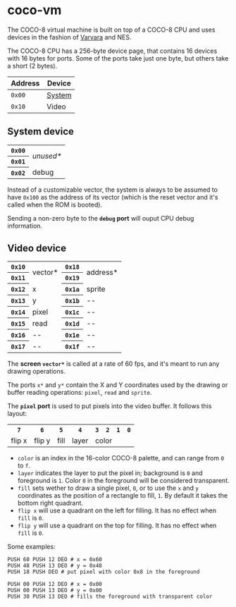 # coco-vm

The COCO-8 virtual machine is built on top of a COCO-8 CPU and uses devices in the fashion of [Varvara](https://wiki.xxiivv.com/site/varvara.html) and NES.

The COCO-8 CPU has a 256-byte device page, that contains 16 devices with 16 bytes for ports. Some of the ports take just one byte, but others take a short (2 bytes).

| Address | Device                   |
| ------- | ------------------------ |
| `0x00`  | [System](#system-device) |
| `0x10`  | Video                    |

## System device

<table>
  <tr><th><code>0x00</code></th><td rowspan="2"><i>unused*</i></td></tr>
  <tr><th><code>0x01</code></th></tr>
  <tr><th><code>0x02</code></th><td>debug</td></tr>
</table>

Instead of a customizable vector, the system is always to be assumed to have `0x100` as the address of its vector (which is the reset vector and it's called when the ROM is booted).

Sending a non-zero byte to the **`debug` port** will ouput CPU debug information.

## Video device

<table>
  <tr><th><code>0x10</code></th><td rowspan="2">vector*</td><th><code>0x18</code></th><td rowspan="2">address*</td></tr>
  <tr><th><code>0x11</code></th><th><code>0x19</code></th></tr>
  <tr><th><code>0x12</code></th><td>x</td><th><code>0x1a</code></th><td>sprite</td></tr>
  <tr><th><code>0x13</code></th><td>y</td><th><code>0x1b</code></th><td>--</td></tr>
  <tr><th><code>0x14</code></th><td>pixel</td><th><code>0x1c</code></th><td>--</td></tr>
  <tr><th><code>0x15</code></th><td>read</td><th><code>0x1d</code></th><td>--</td></tr>
  <tr><th><code>0x16</code></th><td>--</td><th><code>0x1e</code></th><td>--</td></tr>
  <tr><th><code>0x17</code></th><td>--</td><th><code>0x1f</code></th><td>--</td></tr>
</table>

The **screen <code>vector\*</code>** is called at a rate of 60 fps, and it's meant to run any drawing operations.

The ports `x*` and `y*` contain the X and Y coordinates used by the drawing or buffer reading operations: `pixel`, `read` and `sprite`.

The **`pixel` port** is used to put pixels into the video buffer. It follows this layout:

<table>
  <tr>
    <th><code>7</code></th>
    <th><code>6</code></th>
    <th><code>5</code></th>
    <th><code>4</code></th>
    <th><code>3</code></th>
    <th><code>2</code></th>
    <th><code>1</code></th>
    <th><code>0</code></th>
  </tr>
  <tr>
    <td>flip x</td>
    <td>flip y</td>
    <td>fill</td>
    <td>layer</td>
    <td colspan="4">color</td>
  </tr>
</table>

- `color` is an index in the 16-color COCO-8 palette, and can range from `0` to `f`.
- `layer` indicates the layer to put the pixel in; background is `0` and foreground is `1`. Color `0` in the foreground will be considered transparent.
- `fill` sets wether to draw a single pixel, `0`, or to use the `x` and `y` coordinates as the position of a rectangle to fill, `1`. By default it takes the bottom right quadrant.
- `flip x` will use a quadrant on the left for filling. It has no effect when `fill` is `0`.
- `flip y` will use a quadrant on the top for filling. It has no effect when `fill` is `0`.

Some examples:

```uxn
PUSH 60 PUSH 12 DEO # x = 0x60
PUSH 48 PUSH 13 DEO # y = 0x48
PUSH 18 PUSH DEO # put pixel with color 0x8 in the foreground
```

```uxn
PUSH 00 PUSH 12 DEO # x = 0x00
PUSH 00 PUSH 13 DEO # y = 0x00
PUSH 30 PUSH 13 DEO # fills the foreground with transparent color
```
